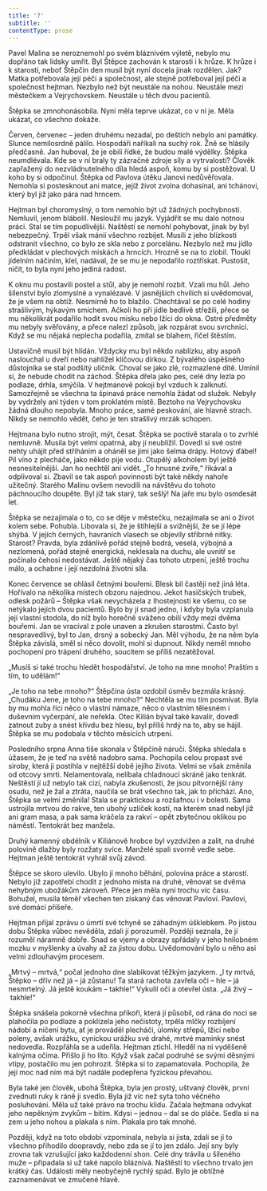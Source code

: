```yaml
---
title: '7'
subtitle: ''
contentType: prose
---
```


<section>

Pavel Malina se neroznemohl po svém bláznivém výletě, nebylo mu dopřáno tak lidsky umřít. Byl Štěpce zachován k starosti i k hrůze. K hrůze i k starosti, neboť Štěpčin den musil být nyní docela jinak rozdělen. Jak? Matka potřebovala její péči a společnost, ale stejně potřeboval její péči a společnost hejtman. Nezbylo než být neustále na nohou. Neustále mezi městečkem a Vejrychovskem. Neustále u těch dvou pacientů.

Štěpka se zmnohonásobila. Nyní měla teprve ukázat, co v ní je. Měla ukázat, co všechno dokáže.

Červen, červenec – jeden druhému nezadal, po deštích nebylo ani památky. Slunce nemilosrdně pálilo. Hospodáři naříkali na suchý rok. Žně se hlásily předčasně. Jan huboval, že je obilí řídké, že budou malé výdělky. Štěpka neumdlévala. Kde se v ní braly ty zázračné zdroje síly a vytrvalosti? Člověk zapřažený do nezvládnutelného díla hledá aspoň, komu by si postěžoval. U koho by si odpočinul. Štěpka od Pavlova útěku Janovi nedůvěřovala. Nemohla si postesknout ani matce, jejíž život zvolna dohasínal, ani tchánovi, který byl již jako pára nad hrncem.

Hejtman byl choromyslný, o tom nemohlo být už žádných pochybností. Nemluvil, jenom blábolil. Nesloužil mu jazyk. Vyjádřit se mu dalo notnou práci. Stal se tím popudlivější. Naštěstí se nemohl pohybovat, jinak by byl nebezpečný. Trpěl však mánií všechno rozbíjet. Musili z jeho blízkosti odstranit všechno, co bylo ze skla nebo z porcelánu. Nezbylo než mu jídlo předkládat v plechových miskách a hrncích. Hrozně se na to zlobil. Tloukl jídelním náčiním, klel, nadával, že se mu je nepodařilo roztřískat. Pustošit, ničit, to byla nyní jeho jediná radost.

K oknu mu postavili postel a stůl, aby je nemohl rozbít. Vzali mu hůl. Jeho šílenství bylo zlomyslné a vynalézavé. V jasnějších chvílích si uvědomoval, že je všem na obtíž. Nesmírně ho to blažilo. Chechtával se po celé hodiny strašlivým, hýkavým smíchem. Ačkoli ho při jídle bedlivě střežili, přece se mu několikrát podařilo hodit svou misku nebo lžíci do okna. Ostré předměty mu nebyly svěřovány, a přece nalezl způsob, jak rozpárat svou svrchnici. Když se mu nějaká neplecha podařila, zmítal se blahem, řičel štěstím.

Ustavičně musil být hlídán. Vždycky mu byl někdo nablízku, aby aspoň naslouchal u dveří nebo nahlížel klíčovou dírkou. Z bývalého úspěšného důstojníka se stal podšitý uličník. Choval se jako zlé, rozmazlené dítě. Umínil si, že nebude chodit na záchod. Štěpka dřela jako pes, celé dny lezla po podlaze, drhla, smýčila. V hejtmanově pokoji byl vzduch k zalknutí. Samozřejmě se všechna ta špinavá práce nemohla žádat od služek. Nebyly by vydržely ani týden v tom proklatém místě. Beztoho na Vejrychovsku žádná dlouho nepobyla. Mnoho práce, samé peskování, ale hlavně strach. Nikdy se nemohlo vědět, čeho je ten strašlivý mrzák schopen.

Hejtmana bylo nutno strojit, mýt, česat. Štěpka se poctivě starala o to zvrhlé nemluvně. Musila být velmi opatrná, aby jí neublížil. Dovedl si své ostré nehty uhájit před stříháním a oháněl se jimi jako šelma drápy. Hotový ďábel! Pil víno z plecháče, jako někdo pije vodu. Otupělý alkoholem byl ještě nesnesitelnější. Jan ho nechtěl ani vidět. „To hnusné zvíře,“ říkával a odplivoval si. Zbavil se tak aspoň povinnosti být také někdy nahoře užitečný. Starého Malinu ovšem nevodili na návštěvu do tohoto páchnoucího doupěte. Byl již tak starý, tak sešlý! Na jaře mu bylo osmdesát let.

Štěpka se nezajímala o to, co se děje v městečku, nezajímala se ani o život kolem sebe. Pohubla. Libovala si, že je štíhlejší a svižnější, že se jí lépe shýbá. V jejích černých, havraních vlasech se objevily stříbrné nitky. Starost? Pravda, byla zdánlivě pořád stejně bodrá, veselá, výbojná a nezlomená, pořád stejně energická, neklesala na duchu, ale uvnitř se počínalo čehosi nedostávat. Ještě nějaký čas tohoto utrpení, ještě trochu málo, a ochabne i její nezdolná životní síla.

Konec července se ohlásil četnými bouřemi. Blesk bil častěji než jiná léta. Hořívalo na několika místech obzoru najednou. Jekot hasičských trubek, odlesk požárů – Štěpka však nevycházela z lhostejnosti ke všemu, co se netýkalo jejích dvou pacientů. Bylo by jí snad jedno, i kdyby byla vzplanula její vlastní stodola, do níž bylo horečně sváženo obilí vždy mezi dvěma bouřemi. Jan se vracíval z pole unaven a zkrušen starostmi. Často byl nespravedlivý, byl to Jan, drsný a sobecký Jan. Měl výhodu, že na něm byla Štěpka závislá, směl si něco dovolit, mohl si dupnout. Nikdy neměl mnoho pochopení pro trápení druhého, soucitem se příliš nezatěžoval.

„Musíš si také trochu hledět hospodářství. Je toho na mne mnoho! Praštím s tím, to udělám!“

„Je toho na tebe mnoho?“ Štěpčina ústa ozdobil úsměv bezmála krásný. „Chudáku Jene, je toho na tebe mnoho?“ Nechtěla se mu tím posmívat. Byla by mu mohla říci něco o vlastní námaze, něco o vlastním tělesném i duševním vyčerpání, ale neřekla. Otec Kilián býval také kavalír, dovedl zatnout zuby a snést křivdu bez hlesu, byl příliš hrdý na to, aby se hájil. Štěpka se mu podobala v těchto měsících utrpení.

Posledního srpna Anna tiše skonala v Štěpčině náruči. Štěpka shledala s úžasem, že je teď na světě nadobro sama. Pochopila celou propast své siroby, která ji postihla v nejtěžší době jejího života. Velmi se však změnila od otcovy smrti. Nelamentovala, nelíbala chladnoucí skráně jako tenkrát. Neštěstí jí už nebylo tak cizí, nabyla zkušenosti, že jsou pitvornější rány osudu, než je žal a ztráta, naučila se brát všechno tak, jak to přichází. Ano, Štěpka se velmi změnila! Stala se praktickou a rozšafnou i v bolesti. Sama ustrojila mrtvou do rakve, ten ubohý uzlíček kostí, na kterém snad nebyl již ani gram masa, a pak sama kráčela za rakví – opět zbytečnou oklikou po náměstí. Tentokrát bez manžela.

Druhý kamenný obdélník v Kiliánově hrobce byl vyzdvižen a zalit, na druhé polovině dlažby byly rozžaty svíce. Manželé spali svorně vedle sebe. Hejtman ještě tentokrát vyhrál svůj závod.

Štěpce se skoro ulevilo. Ubylo jí mnoho běhání, polovina práce a starostí. Nebylo již zapotřebí chodit z jednoho místa na druhé, věnovat se dvěma nehybným ubožákům zároveň. Přece jen měla nyní trochu víc času. Bohužel, musila téměř všechen ten získaný čas věnovat Pavlovi. Pavlovi, své domácí příšeře.

Hejtman přijal zprávu o úmrtí své tchyně se záhadným úšklebkem. Po jistou dobu Štěpka vůbec nevěděla, zdali jí porozuměl. Později seznala, že jí rozuměl náramně dobře. Snad se vjemy a obrazy spřádaly v jeho hnilobném mozku v myšlenky a úvahy až za jistou dobu. Uvědomování bylo u něho asi velmi zdlouhavým procesem.

„Mrtvý – mrtvá,“ počal jednoho dne slabikovat těžkým jazykem. „I ty mrtvá, Štěpko – dřív než já – já zůstanu! Ta stará rachota zavřela oči – hle – já nesmrtelný. Já ještě koukám – takhle!“ Vykulil oči a otevřel ústa. „Já živý – takhle!“

Štěpka snášela pokorně všechna příkoří, která jí působil, od rána do noci se plahočila po podlaze a poklízela jeho nečistoty, trpěla mlčky rozbíjení nádobí a ničení bytu, ať je prováděl plecháči, úlomky střepů, lžicí nebo poleny, avšak urážku, cynickou urážku své drahé, mrtvé maminky snést nedovedla. Rozpřáhla se a udeřila. Hejtman ztichl. Hleděl na ni vyděšeně kalnýma očima. Přišlo jí ho líto. Když však začal podruhé se svými děsnými vtipy, postačilo mu jen pohrozit. Štěpka si to zapamatovala. Pochopila, že její moc nad ním má být nadále podepřena fyzickou převahou.

Byla také jen člověk, ubohá Štěpka, byla jen prostý, uštvaný člověk, první zvednutí ruky k ráně ji svedlo. Byla již víc než syta toho věčného posluhování. Měla už také právo na trochu klidu. Začala hejtmana odvykat jeho nepěkným zvykům – bitím. Kdysi – jednou – dal se do pláče. Sedla si na zem u jeho nohou a plakala s ním. Plakala pro tak mnohé.

Později, když na toto období vzpomínala, nebyla si jista, zdali se jí to všechno přihodilo doopravdy, nebo zda se jí to jen zdálo. Její sny byly zrovna tak vzrušující jako každodenní shon. Celé dny trávila u šíleného muže – připadala si už také napolo bláznivá. Naštěstí to všechno trvalo jen krátký čas. Události měly neobyčejně rychlý spád. Bylo je obtížné zaznamenávat ve zmučené hlavě.

</section>
